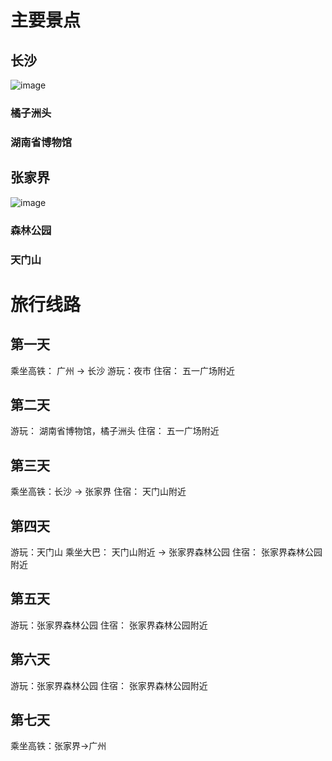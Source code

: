 # 主要景点
## 长沙
![image](https://user-images.githubusercontent.com/15798755/192777674-09935435-37a8-4b63-8088-1dc995c2f05b.png)

### 橘子洲头

### 湖南省博物馆




## 张家界
![image](https://user-images.githubusercontent.com/15798755/192777279-9ce2d420-e0f8-42a3-bcca-6e8a6d438f8d.png)

### 森林公园



### 天门山





# 旅行线路
## 第一天
乘坐高铁： 广州 -> 长沙
游玩：夜市
住宿： 五一广场附近

## 第二天
游玩： 湖南省博物馆，橘子洲头
住宿： 五一广场附近

## 第三天
乘坐高铁：长沙 -> 张家界
住宿： 天门山附近

## 第四天 
游玩：天门山
乘坐大巴： 天门山附近 -> 张家界森林公园
住宿： 张家界森林公园附近

## 第五天
游玩：张家界森林公园
住宿： 张家界森林公园附近

## 第六天
游玩：张家界森林公园
住宿： 张家界森林公园附近

## 第七天
乘坐高铁：张家界->广州
